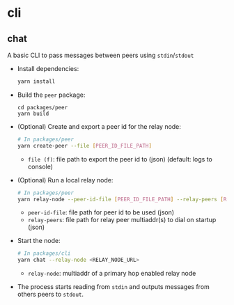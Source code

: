 # cli

## chat

A basic CLI to pass messages between peers using `stdin`/`stdout`

* Install dependencies:

  ```bash
  yarn install
  ```

* Build the `peer` package:

  ```
  cd packages/peer
  yarn build
  ```

* (Optional) Create and export a peer id for the relay node:

  ```bash
  # In packages/peer
  yarn create-peer --file [PEER_ID_FILE_PATH]
  ```

  * `file (f)`: file path to export the peer id to (json) (default: logs to console)

* (Optional) Run a local relay node:

  ```bash
  # In packages/peer
  yarn relay-node --peer-id-file [PEER_ID_FILE_PATH] --relay-peers [RELAY_PEERS_FILE_PATH]
  ```

  * `peer-id-file`: file path for peer id to be used (json)
  * `relay-peers`: file path for relay peer multiaddr(s) to dial on startup (json)

* Start the node:

  ```bash
  # In packages/cli
  yarn chat --relay-node <RELAY_NODE_URL>
  ```

  * `relay-node`: multiaddr of a primary hop enabled relay node

* The process starts reading from `stdin` and outputs messages from others peers to `stdout`.
